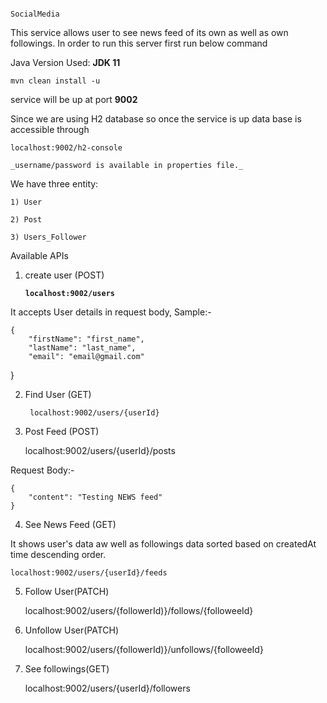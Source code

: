                                                                           SocialMedia

This service allows user to see news feed of its own as well as own followings.
In order to run this server first run below command

Java Version Used: **JDK 11**
            
    mvn clean install -u

service will be up at port **9002**

Since we are using H2 database so once the service is up data base is accessible through

    localhost:9002/h2-console

    _username/password is available in properties file._

We have three entity:

    1) User

    2) Post

    3) Users_Follower

Available APIs

1) create user (POST)
   
    
    **`localhost:9002/users`**
   
It accepts User details in request body, Sample:-
   

    {
        "firstName": "first_name",
        "lastName": "last_name",
        "email": "email@gmail.com"
   }
    

2) Find User (GET)

        localhost:9002/users/{userId}

3) Post Feed (POST)
   

    localhost:9002/users/{userId}/posts
   

Request Body:- 

    {
        "content": "Testing NEWS feed"
    }


4) See News Feed (GET)
    
It shows user's data aw well as followings data sorted based on createdAt time descending order.


    localhost:9002/users/{userId}/feeds


5) Follow User(PATCH)
   

    localhost:9002/users/{followerId)}/follows/{followeeId}
   

6) Unfollow User(PATCH)
   

    localhost:9002/users/{followerId)}/unfollows/{followeeId}
   

7) See followings(GET)


    localhost:9002/users/{userId}/followers
